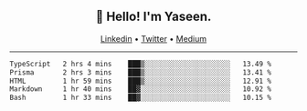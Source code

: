 <h2 align="center">👋 Hello! I'm Yaseen.</h2>
<p align="center">
  <a href="https://www.linkedin.com/in/yaseenkc/">Linkedin</a> •
  <a href="https://twitter.com/yaseeenkc">Twitter</a> •
  <a href="https://medium.com/@yaseen-kc">Medium</a>
</p>


<!--- 🔭 I’m currently working at []() as an  -->
<!--- - 💬 Ask me about **Javascript, React and Git** -->
<!--- - 📫 How to reach me: [@kc.yaseen](https://instagram.com/kc.yaseen) on Instagram -->
<!--- - ⚡ Fun fact: Big Fan of the :zap: emoji -->

-------

<!--START_SECTION:waka-->

```txt
TypeScript   2 hrs 4 mins    ███▒░░░░░░░░░░░░░░░░░░░░░   13.49 %
Prisma       2 hrs 3 mins    ███▒░░░░░░░░░░░░░░░░░░░░░   13.41 %
HTML         1 hr 59 mins    ███▒░░░░░░░░░░░░░░░░░░░░░   12.91 %
Markdown     1 hr 40 mins    ██▓░░░░░░░░░░░░░░░░░░░░░░   10.92 %
Bash         1 hr 33 mins    ██▓░░░░░░░░░░░░░░░░░░░░░░   10.15 %
```

<!--END_SECTION:waka-->
